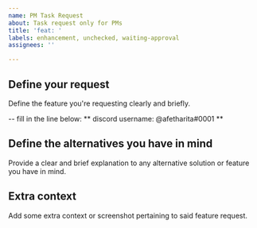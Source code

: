 ```yaml
---
name: PM Task Request
about: Task request only for PMs
title: 'feat: '
labels: enhancement, unchecked, waiting-approval
assignees: ''

---
```


## Define your request
Define the feature you're requesting clearly and briefly.

-- fill in the line below:
** discord username: @afetharita#0001 **

## Define the alternatives you have in mind
Provide a clear and brief explanation to any alternative solution or feature you have in mind.

## Extra context
Add some extra context or screenshot pertaining to said feature request.
